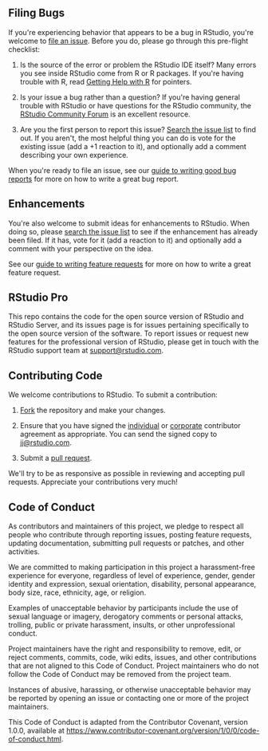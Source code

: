 ## Filing Bugs

If you're experiencing behavior that appears to be a bug in RStudio, you're welcome to [file an issue](https://github.com/rstudio/rstudio/issues/new). Before you do, please go through this pre-flight checklist:

1. Is the source of the error or problem the RStudio IDE itself? Many errors you see inside RStudio come from R or R packages. If you're having trouble with R, read [Getting Help with R](https://www.r-project.org/help.html) for pointers.

2. Is your issue a bug rather than a question? If you're having general trouble with RStudio or have questions for the RStudio community, the [RStudio Community Forum](https://community.rstudio.com/c/rstudio-ide) is an excellent resource.

3. Are you the first person to report this issue? [Search the issue list](https://github.com/rstudio/rstudio/issues) to find out. If you aren't, the most helpful thing you can do is vote for the existing issue (add a +1 reaction to it), and optionally add a comment describing your own experience.

When you're ready to file an issue, see our [guide to writing good bug reports](https://github.com/rstudio/rstudio/wiki/Writing-Good-Bug-Reports) for more on how to write a great bug report.

## Enhancements

You're also welcome to submit ideas for enhancements to RStudio. When doing so, please [search the issue list](https://github.com/rstudio/rstudio/issues) to see if the enhancement has already been filed. If it has, vote for it (add a reaction to it) and optionally add a comment with your perspective on the idea. 

See our [guide to writing feature requests](https://github.com/rstudio/rstudio/wiki/Writing-Good-Feature-Requests) for more on how to write a great feature request.

## RStudio Pro

This repo contains the code for the open source version of RStudio and RStudio Server, and its issues page is for issues pertaining specifically to the open source version of the software. To report issues or request new features for the professional version of RStudio, please get in touch with the RStudio support team at <support@rstudio.com>.

## Contributing Code

We welcome contributions to RStudio. To submit a contribution:

1. [Fork](https://github.com/rstudio/rstudio/fork) the repository and make your changes.

2. Ensure that you have signed the [individual](https://rstudioblog.files.wordpress.com/2017/05/rstudio_individual_contributor_agreement.pdf) or [corporate](https://rstudioblog.files.wordpress.com/2017/05/rstudio_corporate_contributor_agreement.pdf) contributor agreement as appropriate. You can send the signed copy to jj@rstudio.com.

3. Submit a [pull request](https://help.github.com/articles/using-pull-requests).

We'll try to be as responsive as possible in reviewing and accepting pull requests. Appreciate your contributions very much!

## Code of Conduct

As contributors and maintainers of this project, we pledge to respect all people who contribute through reporting issues, posting feature requests, updating documentation, submitting pull requests or patches, and other activities.

We are committed to making participation in this project a harassment-free experience for everyone, regardless of level of experience, gender, gender identity and expression, sexual orientation, disability, personal appearance, body size, race, ethnicity, age, or religion.

Examples of unacceptable behavior by participants include the use of sexual language or imagery, derogatory comments or personal attacks, trolling, public or private harassment, insults, or other unprofessional conduct.

Project maintainers have the right and responsibility to remove, edit, or reject comments, commits, code, wiki edits, issues, and other contributions that are not aligned to this Code of Conduct. Project maintainers who do not follow the Code of Conduct may be removed from the project team.

Instances of abusive, harassing, or otherwise unacceptable behavior may be reported by opening an issue or contacting one or more of the project maintainers.

This Code of Conduct is adapted from the Contributor Covenant, version 1.0.0, available at <https://www.contributor-covenant.org/version/1/0/0/code-of-conduct.html>.

